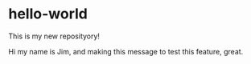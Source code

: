 # hello-world
This is my new reposityory!

Hi my name is Jim, and making this message to test this feature, great. 

